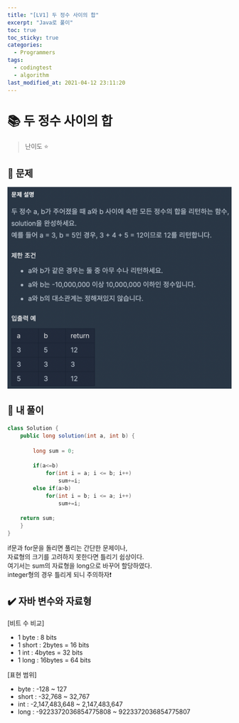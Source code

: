 ```yaml
---
title: "[LV1] 두 정수 사이의 합"
excerpt: "Java로 풀이"
toc: true
toc_sticky: true
categories:
  - Programmers
tags:
  - codingtest
  - algorithm
last_modified_at: 2021-04-12 23:11:20
---
```


# 📚 두 정수 사이의 합
  
>난이도 ⭐️
  
## 📖 문제  
  
![이미지](/assets/images/Programmers/Lv1/1.png)
  
## 📝 내 풀이  
  
```java
class Solution {
    public long solution(int a, int b) {
     
        long sum = 0;
        
        if(a<=b)
            for(int i = a; i <= b; i++)
                sum+=i;
        else if(a>b)
            for(int i = b; i <= a; i++)
                sum+=i;
        
    return sum;
    }
}
```

if문과 for문을 돌리면 풀리는 간단한 문제이나,  
자료형의 크기를 고려하지 못한다면 틀리기 쉽상이다.  
여기서는 sum의 자료형을 long으로 바꾸어 할당하였다.  
integer형의 경우 틀리게 되니 주의하자❗️

## ✔️ 자바 변수와 자료형
  
[비트 수 비교]  
- 1 byte : 8 bits  
- 1 short : 2bytes = 16 bits  
- 1 int : 4bytes = 32 bits  
- 1 long : 16bytes = 64 bits  
  
[표현 범위]  
- byte : -128 ~ 127  
- short : -32,768 ~ 32,767  
- int : -2,147,483,648 ~ 2,147,483,647  
- long : -9223372036854775808 ~ 9223372036854775807  
 
